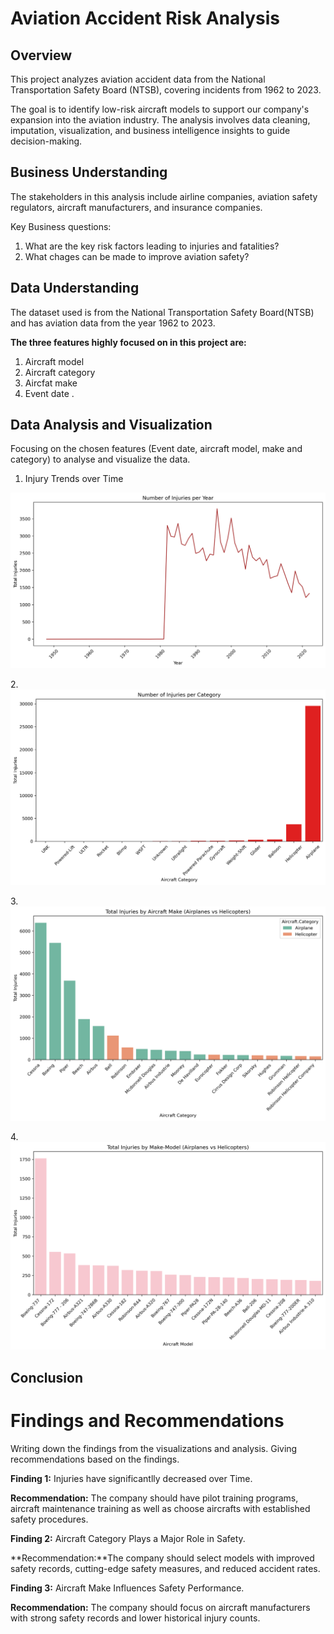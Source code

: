 # Aviation Accident Risk Analysis


## Overview

This project analyzes aviation accident data from the National Transportation Safety Board (NTSB), covering incidents from 1962 to 2023.

The goal is to identify low-risk aircraft models to support our company's expansion into the aviation industry. The analysis involves data cleaning, imputation, visualization, and business intelligence insights to guide decision-making.
## Business Understanding

The stakeholders in this analysis include airline companies, aviation safety regulators, aircraft manufacturers, and insurance companies.

Key Business questions:
1. What are the key risk factors leading to injuries and fatalities?
2. What chages can be made to improve aviation safety?
## Data Understanding

 The dataset used is from the National Transportation Safety Board(NTSB) and has aviation data from the year 1962 to 2023.

**The three features highly focused on in this project are:** 
1. Aircraft model 
2. Aircraft category
3. Aircfat make
4. Event date
.

## Data Analysis and Visualization

Focusing on the chosen features (Event date, aircraft model, make and category) to analyse and visualize the data.
 
 1. Injury Trends over Time

![Injury Trends Over Time](injury_trends_overtime.png)

2.![Injuries per category](injury_per_category.png)

3.![Injuries per Aircraft Make](injury_per_make.png)

4.![Injury by Make-model](injuries_by_make_model.png)

## Conclusion

# Findings and Recommendations

Writing down the findings from the visualizations and analysis. 
Giving recommendations based on the findings.

**Finding 1:** Injuries have significantlly decreased over Time.

**Recommendation:** The company should have pilot training programs, aircraft maintenance training as well as choose aircrafts with established safety procedures.

**Finding 2:** Aircraft Category Plays a Major Role in Safety.

**Recommendation:**The company should select models with improved safety records, cutting-edge safety measures, and reduced accident rates.

**Finding 3:** Aircraft Make Influences Safety Performance.

**Recommendation:** The company should focus on aircraft manufacturers with strong safety records and lower historical injury counts.

